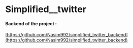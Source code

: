 # Simplified__twitter 

#### Backend of the project  :
   [https://github.com/Nasim992/simplified_twitter_backend](https://github.com/Nasim992/simplified_twitter_backend)